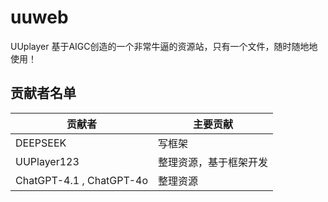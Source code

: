 # uuweb
UUplayer 基于AIGC创造的一个非常牛逼的资源站，只有一个文件，随时随地地使用！<br>

贡献者名单
---------------
|  贡献者   | 主要贡献  |
|  ----  | ----  |
| DEEPSEEK  |写框架 |
| UUPlayer123  | 整理资源，基于框架开发| 
|ChatGPT-4.1 , ChatGPT-4o| 整理资源|
